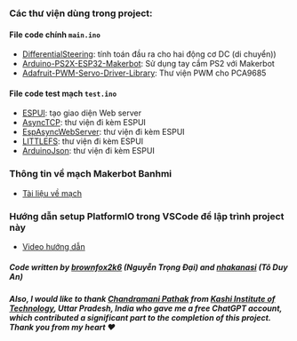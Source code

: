 ### Các thư viện dùng trong project:
#### File code chính `main.ino`
- [DifferentialSteering](https://github.com/edumardo/DifferentialSteering): tính toán đầu ra cho hai động cơ DC (di chuyển))
- [Arduino-PS2X-ESP32-Makerbot](https://github.com/makerviet/Arduino-PS2X-ESP32-Makerbot): Sử dụng tay cầm PS2 với Makerbot
- [Adafruit-PWM-Servo-Driver-Library](https://github.com/adafruit/Adafruit-PWM-Servo-Driver-Library): Thư viện PWM cho PCA9685
#### File code test mạch `test.ino`
- [ESPUI](https://github.com/s00500/ESPUI): tạo giao diện Web server
- [AsyncTCP](https://github.com/me-no-dev/AsyncTCP): thư viện đi kèm ESPUI
- [EspAsyncWebServer](https://github.com/me-no-dev/ESPAsyncWebServer): thư viện đi kèm ESPUI
- [LITTLEFS](https://github.com/lorol/LITTLEFS): thư viện đi kèm ESPUI
- [ArduinoJson](https://github.com/bblanchon/ArduinoJson): thư viện đi kèm ESPUI

### Thông tin về mạch Makerbot Banhmi
- [Tài liệu về mạch](https://via.makerviet.org/vi/docs/)

### Hướng dẫn setup PlatformIO trong VSCode để lập trình project này
- [Video hướng dẫn](https://www.youtube.com/watch?v=JzyWrPYh2Kg)

##### Code written by [brownfox2k6](https://www.facebook.com/brownfox2k6) (Nguyễn Trọng Đại) and [nhakanasi](https://www.facebook.com/an.toduy.3) (Tô Duy An)
##### Also, I would like to thank [Chandramani Pathak](https://github.com/Chandramani04) from [Kashi Institute of Technology](https://www.kashiit.ac.in/), Uttar Pradesh, India who gave me a free ChatGPT account, which contributed a significant part to the completion of this project. Thank you from my heart ❤️
